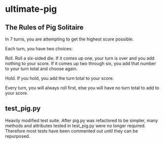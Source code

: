 # ultimate-pig

## The Rules of Pig Solitaire
In 7 turns, you are attempting to get the highest score possible.

Each turn, you have two choices:

Roll. Roll a six-sided die. If it comes up one, your turn is over and you add nothing to your score. If it comes up two through six, you add that number to your turn total and choose again.

Hold. If you hold, you add the turn total to your score.

Every turn, you will always roll first, else you will have no turn total to add to your score.


## test_pig.py
Heavily modified test suite. After pig.py was refactored to be simpler, many methods and attributes tested in test_pig.py were no longer required. Therefore most tests have been commented out until they can be repurposed.
